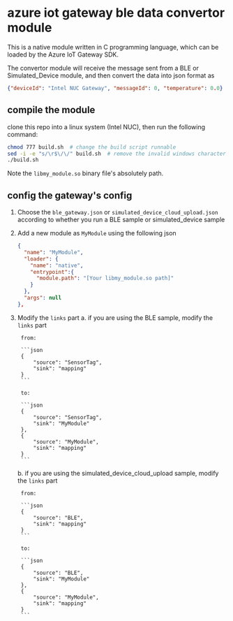 # azure iot gateway ble data convertor module

This is a native module written in C programming language, which can be loaded by the Azure IoT Gateway SDK.

The convertor module will receive the message sent from a BLE or Simulated_Device module, and then convert the data into json format as
``` json
{"deviceId": "Intel NUC Gateway", "messageId": 0, "temperature": 0.0}
```

## compile the module
clone this repo into a linux system (Intel NUC), then run the following command:

``` bash
chmod 777 build.sh  # change the build script runnable
sed -i -e "s/\r$\/\/" build.sh  # remove the invalid windows character
./build.sh
```

Note the `libmy_module.so` binary file's absolutely path.

## config the gateway's config
1. Choose the `ble_gateway.json` or `simulated_device_cloud_upload.json` according to whether you run a BLE sample or simulated_device sample
2. Add a new module as `MyModule` using the following json

    ```json
    {
      "name": "MyModule",
      "loader": {
        "name": "native",
        "entrypoint":{
          "module.path": "[Your libmy_module.so path]"
        }
      },
      "args": null
    },
    ```

3. Modify the `links` part
    a. if you are using the BLE sample, modify the `links` part

        from:

        ```json
        {
            "source": "SensorTag",
            "sink": "mapping"
        }
        ```

        to:

        ```json
        {
            "source": "SensorTag",
            "sink": "MyModule"
        },
        {
            "source": "MyModule",
            "sink": "mapping"
        }
        ```
    b. if you are using the simulated_device_cloud_upload sample, modify the `links` part

        from:

        ```json
        {
            "source": "BLE",
            "sink": "mapping"
        }
        ```

        to:

        ```json
        {
            "source": "BLE",
            "sink": "MyModule"
        },
        {
            "source": "MyModule",
            "sink": "mapping"
        }
        ```